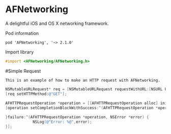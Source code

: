AFNetworking
===========

A delightful iOS and OS X networking framework.


Pod information 
```
pod 'AFNetworking', '~> 2.1.0'
```

Import library 
```objective-c
#import <AFNetworking/AFNetworking.h>
```

#Simple Request

	This is an example of how to make an HTTP request with AFNetworking.

```objective-c
NSMutableURLRequest* req = [NSMutableURLRequest requestWithURL:[NSURL URLWithString:[NSString stringWithFormat:@"http://%@/example/path",SERVER_URL]]];
[req setHTTPMethod:@"GET"];
    
AFHTTPRequestOperation *operation = [[AFHTTPRequestOperation alloc] initWithRequest:req];
[operation setCompletionBlockWithSuccess:^(AFHTTPRequestOperation *operation, id responseObject) {

}failure:^(AFHTTPRequestOperation *operation, NSError *error) {
        	NSLog(@"Error: %@",error);
}];	

```
